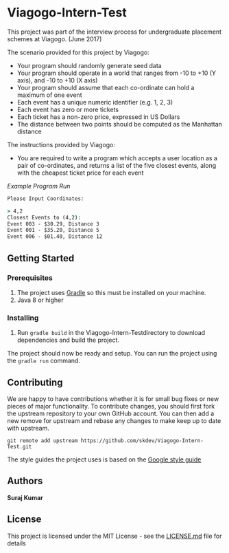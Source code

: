 # Viagogo-Intern-Test
This project was part of the interview process for undergraduate placement schemes at Viagogo. (June 2017)

The scenario provided for this project by Viagogo:
- Your program should randomly generate seed data
- Your program should operate in a world that ranges from -10 to +10 (Y axis), and -10 to +10 (X axis)
- Your program should assume that each co-ordinate can hold a maximum of one event
- Each event has a unique numeric identifier (e.g. 1, 2, 3)
- Each event has zero or more tickets
- Each ticket has a non-zero price, expressed in US Dollars
- The distance between two points should be computed as the Manhattan distance

The instructions provided by Viagogo:
- You are required to write a program which accepts a user location as a pair of co-ordinates, and returns a list of the five closest events, along with the cheapest ticket price for each event

*Example Program Run*
```cmd
Please Input Coordinates:

> 4,2
Closest Events to (4,2):
Event 003 - $30.29, Distance 3
Event 001 - $35.20, Distance 5
Event 006 - $01.40, Distance 12
```

## Getting Started

### Prerequisites
1. The project uses [Gradle](https://gradle.org) so this must be installed on your machine.
2. Java 8 or higher

### Installing
1. Run `gradle build` in the Viagogo-Intern-Testdirectory to download dependencies and build the project.

The project should now be ready and setup. You can run the project using the `gradle run` command.

## Contributing
We are happy to have contributions whether it is for small bug fixes or new pieces of major functionality. To contribute changes, you should first fork the upstream repository to your own GitHub account. You can then add a new remove for upstream and rebase any changes to
make keep up to date with upstream.

`git remote add upstream https://github.com/skdev/Viagogo-Intern-Test.git`

The style guides the project uses is based on the [Google style guide](https://google.github.io/styleguide/javaguide.html)

## Authors
**Suraj Kumar**

## License
This project is licensed under the MIT License - see the [LICENSE.md](LICENSE.md) file for details
